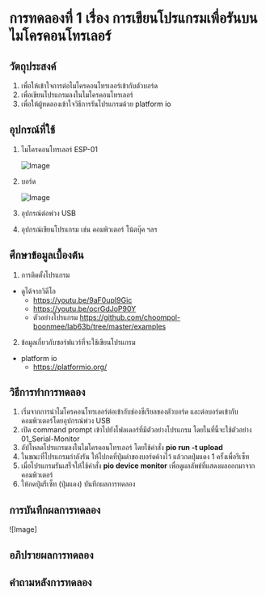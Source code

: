# การทดลองที่ 1 เรื่อง การเขียนโปรแกรมเพื่อรันบนไมโครคอนโทรเลอร์

## วัตถุประสงค์
1. เพื่อให้เข้าใจการต่อไมโครคอนโทรเลอร์เข้ากับตัวบอร์ด
2. เพื่อเขียนโปรแกรมลงในไมโครคอนโทรเลอร์
3. เพื่อให้ผู้ทดลองเข้าใจวิธีการรันโปรแกรมด้วย platform io

## อุปกรณ์ที่ใช้
1. ไมโครคอนโทรเลอร์ ESP-01

   ![Image](https://3dstar.ro/image/cache/10/catalog/3dstar/esp-01/ESP-01-module-2-1000x1000.jpg)

2. บอร์ด

   ![Image](https://www.robotics.org.za/image/cache/catalog/generic/ESP-01-KIT/ESP-01-KIT-000-500x500.jpg)

3. อุปกรณ์ต่อพ่วง USB
4. อุปกรณ์เขียนโปรแกรม เช่น คอมพิวเตอร์ โน้ตบุ๊ค ฯลฯ

## ศึกษาข้อมูลเบื้องต้น
1. การติดตั้งโปรแกรม
* ดูได้จากวิดีโอ 
  * https://youtu.be/9aF0upI9Gic
  * https://youtu.be/ocrGdJoP90Y
  * ตัวอย่างโปรแกรม https://github.com/choompol-boonmee/lab63b/tree/master/examples
2. ข้อมูลเกี่ยวกับซอร์ฟแวร์ที่จะใช้เขียนโปรแกรม  
* platform io
  * https://platformio.org/
## วิธีการทำการทดลอง
1. เริ่มจากการนำไมโครคอนโทรเลอร์ต่อเข้ากับช่องซีเรียลของตัวบอร์ด และต่อบอร์ดเข้ากับคอมพิวเตอร์โดยอุปกรณ์พ่วง USB
2. เปิด command prompt เข้าไปยังโฟลเดอร์ที่มีตัวอย่างโปรแกรม โดยในที่นี้จะใช้ตัวอย่าง 01_Serial-Monitor
3. อัปโหลดโปรแกรมลงในไมโครคอนโทรเลอร์ โดยใช้คำสั่ง **pio run -t upload**
4. ในขณะที่โปรแกรมกำลังรัน ให้ไปกดที่ปุ่มดำของบอร์ดค้างไว้ แล้วกดปุ่มแดง 1 ครั้งเพื่อรีเซ็ท
5. เมื่อโปรแกรมรันเสร็จให้ใช้คำสั่ง **pio device monitor** เพื่อดูผลลัพธ์ที่แสดงผลออกมาจากคอมพิวเตอร์
6. ให้กดปุ่มรีเซ็ท (ปุ่มแดง) บันทึกผลการทดลอง

## การบันทึกผลการทดลอง
![Image]

## อภิปรายผลการทดลอง

## คำถามหลังการทดลอง
